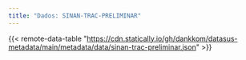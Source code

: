 ```yaml
---
title: "Dados: SINAN-TRAC-PRELIMINAR"
---
```


{{< remote-data-table "https://cdn.statically.io/gh/dankkom/datasus-metadata/main/metadata/data/sinan-trac-preliminar.json" >}}
